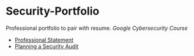 # Security-Portfolio
Professional portfolio to pair with resume.
*Google Cybersecurity Course*
- [Professional Statement](https://github.com/billyjstevens/Security-Portfolio/blob/main/Professional%20Statement)
- [Planning a Security Audit](https://github.com/billyjstevens/Security-Portfolio/blob/main/Security%20Audit%20-%20Controls%20and%20compliance%20checklist.pdf)

